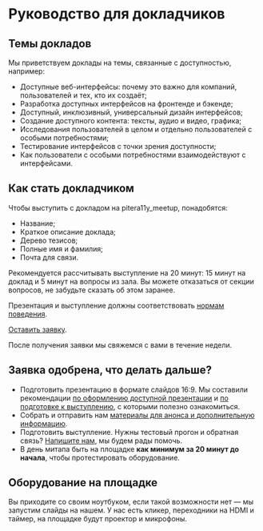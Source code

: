 # Руководство для докладчиков

## Темы докладов

Мы приветствуем доклады на темы, связанные с доступностью, например:

- Доступные веб-интерфейсы: почему это важно для компаний, пользователей и тех, кто их создаёт;
- Разработка доступных интерфейсов на фронтенде и бэкенде;
- Доступный, инклюзивный, универсальный дизайн интерфейсов;
- Создание доступного контента: тексты, аудио и видео, графика;
- Исследования пользователей в целом и отдельно пользователей с особыми потребностями;
- Тестирование интерфейсов с точки зрения доступности;
- Как пользователи с особыми потребностями взаимодействуют с интерфейсами.

## Как стать докладчиком

Чтобы выступить с докладом на pitera11y_meetup, понадобятся:

- Название;
- Краткое описание доклада;
- Дерево тезисов;
- Полные имя и фамилия;
- Почта для связи.

Рекомендуется рассчитывать выступление на 20 минут: 15 минут на доклад и 5 минут на вопросы из зала. Вы можете отказаться от секции вопросов, не забудьте сказать об этом заранее.

Презентация и выступление должны соответствовать [нормам поведения](code-of-conduct.md).

[Оставить заявку](https://docs.google.com/forms/d/e/1FAIpQLScG41GXZO7iC6gTz8qcixueQiF9QVk6z5lDjngrQsIsBVi2Cw/viewform).

После получения заявки мы свяжемся с вами в течение недели.

## Заявка одобрена, что делать дальше?

- Подготовить презентацию в формате слайдов 16:9. Мы составили рекомендации [по оформлению доступной презентации](accessible-slide-guidelines.md) и [по подготовке к выступлению](talk-guidelines.md), с которыми полезно ознакомиться.
- Собрать и отправить нам [материалы для анонса и дополнительную информацию](speaker-info-requirements.md).
- Подготовить выступление. Нужны тестовый прогон и обратная связь? [Напишите нам](mailto:a11y@pitercss.ru), мы будем рады помочь.
- В день митапа быть на площадке **как минимум за 20 минут до начала**, чтобы протестировать оборудование.

## Оборудование на площадке

Вы приходите со своим ноутбуком, если такой возможности нет — мы запустим слайды на нашем. У нас есть кликер, переходники на HDMI и таймер, на площадке будут проектор и микрофоны.
